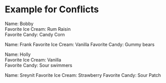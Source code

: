 # Example for Conflicts

Name: Bobby  
Favorite Ice Cream: Rum Raisin  
Favorite Candy: Candy Corn 

Name:  Frank
Favorite Ice Cream:  Vanilla
Favorite Candy:  Gummy bears

Name:  Holly  
Favorite Ice Cream:  Vanilla  
Favorite Candy:  Sour swimmers  

Name: Sreynit
Favorite Ice Cream: Strawberry
Favorite Candy: Sour Patch
